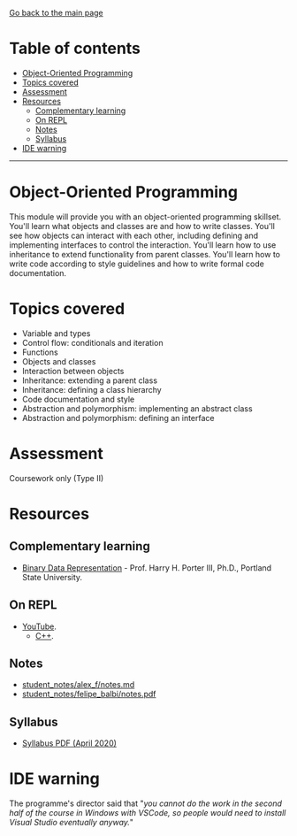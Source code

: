 [Go back to the main page](../../../README.md)

# Table of contents
<!-- vim-markdown-toc GFM -->

* [Object-Oriented Programming](#object-oriented-programming)
* [Topics covered](#topics-covered)
* [Assessment](#assessment)
* [Resources](#resources)
    * [Complementary learning](#complementary-learning)
    * [On REPL](#on-repl)
    * [Notes](#notes)
    * [Syllabus](#syllabus)
* [IDE warning](#ide-warning)

<!-- vim-markdown-toc -->
---

# Object-Oriented Programming

This module will provide you with an object-oriented programming
skillset. You'll learn what objects and classes are and how to
write classes. You'll see how objects can interact with each
other, including defining and implementing interfaces to control
the interaction. You'll learn how to use inheritance to extend
functionality from parent classes. You'll learn how to write
code according to style guidelines and how to write formal code
documentation.

# Topics covered

- Variable and types
- Control flow: conditionals and iteration
- Functions
- Objects and classes
- Interaction between objects
- Inheritance: extending a parent class
- Inheritance: defining a class hierarchy
- Code documentation and style
- Abstraction and polymorphism: implementing an abstract class
- Abstraction and polymorphism: defining an interface

# Assessment

Coursework only (Type II)


# Resources

## Complementary learning

- [Binary Data Representation](http://web.cecs.pdx.edu/~harry/videos-binary/) - Prof. Harry H. Porter III, Ph.D., Portland State University.

## On REPL

- [YouTube](../../../youtube/README.md).
  - [C++](../../../youtube/README.md#c-2).

## Notes

- [student_notes/alex_f/notes.md](../../../notes/level_5/object-oriented-programming/student_notes/alex_f/notes.md)
- [student_notes/felipe_balbi/notes.pdf](../../../notes/level_5/object-oriented-programming/student_notes/felipe_balbi/notes.pdf)

## Syllabus

- [Syllabus PDF (April 2020)](./OOP-Syllabus.pdf)


# IDE warning

The programme's director said that "_you cannot do the work in the second half of the course in Windows with VSCode, so people would need to install Visual Studio eventually anyway._"
